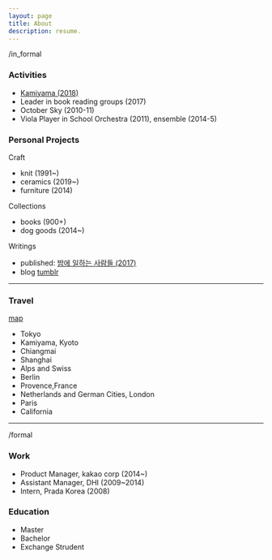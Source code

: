 ```yaml
---
layout: page
title: About
description: resume.
---
```



/in_formal

### Activities

* [Kamiyama (2018)]()
* Leader in book reading groups (2017)
* October Sky (2010-11)
* Viola Player in School Orchestra (2011), ensemble (2014-5)


### Personal Projects

Craft
* knit (1991~)
* ceramics (2019~)
* furniture (2014)

Collections
* books (900+)
* dog goods (2014~) 

Writings
* published: [밤에 일하는 사람들 (2017)]()
* blog [tumblr]()

-----------------------------

### Travel

[map]()
- Tokyo
- Kamiyama, Kyoto
- Chiangmai
- Shanghai
- Alps and Swiss
- Berlin
- Provence,France
- Netherlands and German Cities, London
- Paris
- California

-----------------------------
/formal

### Work
* Product Manager, kakao corp (2014~)
* Assistant Manager, DHI (2009~2014)
* Intern, Prada Korea (2008)


### Education
* Master
* Bachelor
* Exchange Strudent


